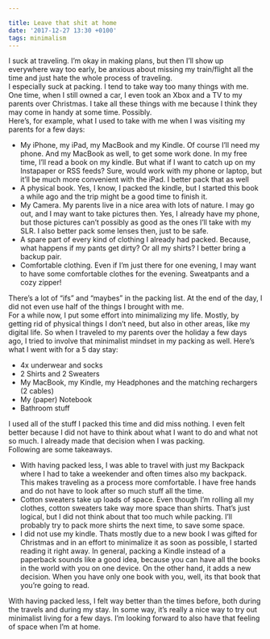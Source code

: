 ```yaml
---

title: Leave that shit at home
date: '2017-12-27 13:30 +0100'
tags: minimalism
---
```


I suck at traveling. I’m okay in making plans, but then I’ll show up everywhere way too early, be anxious about missing my train/flight all the time and just hate the whole process of traveling.  
I especially suck at packing. I tend to take way too many things with me. One time, when I still owned a car, I even took an Xbox and a TV to my parents over Christmas. I take all these things with me because I think they may come in handy at some time. Possibly.  
Here’s, for example, what I used to take with me when I was visiting my parents for a few days:

- My iPhone, my iPad, my MacBook and my Kindle. Of course I’ll need my phone. And my MacBook as well, to get some work done. In my free time, I’ll read a book on my kindle. But what if I want to catch up on my Instapaper or RSS feeds? Sure, would work with my phone or laptop, but it’ll be much more convenient with the iPad. I better pack that as well
- A physical book. Yes, I know, I packed the kindle, but I started this book a while ago and the trip might be a good time to finish it.
- My Camera. My parents live in a nice area with lots of nature. I may go out, and I may want to take pictures then. Yes, I already have my phone, but those pictures can’t possibly as good as the ones I’ll take with my SLR. I also better pack some lenses then, just to be safe.
- A spare part of every kind of clothing I already had packed. Because, what happens if my pants get dirty? Or all my shirts? I better bring a backup pair.
- Comfortable clothing. Even if I’m just there for one evening, I may want to have some comfortable clothes for the evening. Sweatpants and a cozy zipper!

There’s a lot of “ifs” and “maybes” in the packing list. At the end of the day, I did not even use half of the things I brought with me.  
For a while now, I put some effort into minimalizing my life. Mostly, by getting rid of physical things I don’t need, but also in other areas, like my digital life. So when I traveled to my parents over the holiday a few days ago, I tried to involve that minimalist mindset in my packing as well. Here’s what I went with for a 5 day stay:

- 4x underwear and socks
- 2 Shirts and 2 Sweaters
- My MacBook, my Kindle, my Headphones and the matching rechargers (2 cables)
- My (paper) Notebook
- Bathroom stuff

I used all of the stuff I packed this time and did miss nothing. I even felt better because I did not have to think about what I want to do and what not so much. I already made that decision when I was packing.  
Following are some takeaways.

- With having packed less, I was able to travel with just my Backpack where I had to take a weekender and often times also my backpack. This makes traveling as a process more comfortable. I have free hands and do not have to look after so much stuff all the time.
- Cotton sweaters take up loads of space. Even though I’m rolling all my clothes, cotton sweaters take way more space than shirts. That’s just logical, but I did not think about that too much while packing. I’ll probably try to pack more shirts the next time, to save some space.
- I did not use my kindle. Thats mostly due to a new book I was gifted for Christmas and in an effort to minimalize it as soon as possible, I started reading it right away. In general, packing a Kindle instead of a paperback sounds like a good idea, because you can have all the books in the world with you on one device. On the other hand, it adds a new decision. When you have only one book with you, well, its that book that you’re going to read.

With having packed less, I felt way better than the times before, both during the travels and during my stay. In some way, it’s really a nice way to try out minimalist living for a few days. I’m looking forward to also have that feeling of space when I’m at home.
